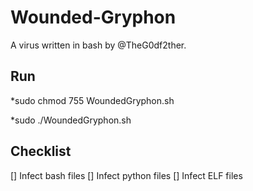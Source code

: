 # Wounded-Gryphon

A virus written in bash by @TheG0df2ther.

## Run

*sudo chmod 755 WoundedGryphon.sh

*sudo ./WoundedGryphon.sh

## Checklist

[] Infect bash files
[] Infect python files
[] Infect ELF files

